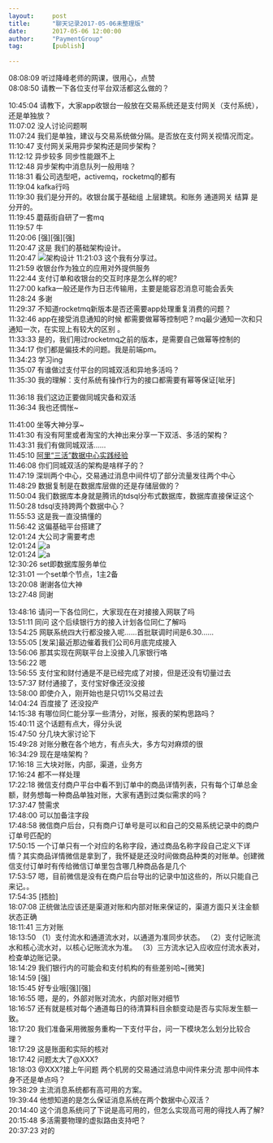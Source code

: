 ```yaml
---  
layout:     post  
title:      "聊天记录2017-05-06未整理版"    
date:       2017-05-06 12:00:00    
author:     "PaymentGroup"    
tag:		[publish]   
   
---  
```


  08:08:09  听过降峰老师的网课，很用心，点赞  
  08:08:50  请教一下各位支付平台双活都这么做的？  
				     
  10:45:04  请教下，大家app收银台一般放在交易系统还是支付网关（支付系统），还是单独放？  
  11:07:02  没人讨论问题啊  
  11:07:24  我们是单独，建议与交易系统做分隔。是否放在支付网关视情况而定。  
  11:10:47  支付网关采用异步架构还是同步架构？  
  11:12:12  异步较多 同步性能跟不上  
  11:12:48  异步架构中消息队列一般用啥？  
  11:18:31  看公司选型吧，activemq，rocketmq的都有  
  11:19:04  kafka行吗  
  11:19:30  我们是分开的。收银台属于基础组 上层建筑。和账务 通道网关 结算 是分开的。  
  11:19:45  蘑菇街自研了一套mq  
  11:19:57  牛  
  11:20:06  [强][强][强]  
  11:20:47  这是 我们的基础架构设计。  
  11:20:47  ![架构设计](http://static.cocolian.org/img/2017/IMG_5539.JPG)
  11:21:03  这个我有分享过。  
  11:21:59  收银台作为独立的应用对外提供服务  
  11:22:44  支付订单和收银台的交互时序是怎么样的呢?  
  11:27:00  kafka一般还是作为日志传输用，主要是能容忍消息可能会丢失  
  11:28:24  多谢  
  11:29:37  不知道rocketmq新版本是否还需要app处理重复消费的问题？  
  11:32:46  app在接受消息通知的时候 都需要做幂等控制吧？mq最少通知一次和只通知一次，在实现上有较大的区别 。  
  11:33:33  是的，我们用过rocketmq之前的版本，是需要自己做幂等控制的  
  11:34:17  你们都是偏技术的问题。我是前端pm。  
  11:34:23  学习ing  
  11:35:07  有谁做过支付平台的同城双活和异地多活吗？  
  11:35:30  我的理解：支付系统有操作行为的接口都需要有幂等保证[呲牙]  
				     
  11:36:18  我们这边正要做同城灾备和双活  
  11:36:34  我也还惆怅~  
				     
  11:41:00  坐等大神分享~  
  11:41:30  有没有阿里或者淘宝的大神出来分享一下双活、多活的架构？  
  11:43:31  我们有做同城双活……  
  11:45:10  [阿里“三活”数据中心实践经验](http://mp.weixin.qq.com/s?__biz=MjM5MzYzMzkyMQ==&mid=400200794&idx=1&sn=9db3d94dc2550611f56777fd70ddc4dd&mpshare=1&scene=1&srcid=0506949OAH7GIS2jHRcSX7qD#wechat_redirect)  
  11:46:08  你们同城双活的架构是啥样子的？  
  11:47:19  深圳两个中心，交易通过消息中间件切了部分流量发往两个中心  
  11:48:29  数据复制是在数据库层做的还是存储层做的？  
  11:50:04  我们数据库本身就是腾讯的tdsql分布式数据库，数据库直接保证这个  
  11:50:28  tdsql支持跨两个数据中心？  
  11:55:53  这是我一直没搞懂的  
  11:56:42  这偏基础平台搭建了  
  12:01:24  大公司才需要考虑  
  12:01:24  ![a](http://static.cocolian.org/img/2017/IMG_5540.JPG)  
  12:01:24  ![a](http://static.cocolian.org/img/2017/IMG_5542.JPG)  
  12:30:26  set即数据库服务单位  
  12:31:01  一个set单个节点，1主2备  
  13:20:08  谢谢各位大神  
  13:27:48  同谢  
				     
  13:48:16  请问一下各位同仁，大家现在在对接接入网联了吗  
  13:51:11  同问 这个后续银行方的接入计划各位同仁了解吗  
  13:54:25  网联系统四大行都没接入呢……首批联调时间是6.30……  
  13:55:05  [发呆]最近那边催着我们公司6月底完成接入  
  13:56:06  那其实现在网联平台上没接入几家银行咯  
  13:56:22  嗯  
  13:56:55  支付宝和财付通是不是已经完成了对接，但是还没有切量过去  
  13:57:37  财付通接了，支付宝好像还没没接  
  13:58:00  即使介入，刚开始也是只切1%交易过去  
  14:04:24  百度接了 还没投产  
  14:15:38  有哪位同仁能分享一些清分，对账，报表的架构思路吗？  
  15:40:11  这个话题有点大，得分头说  
  15:47:50  分几块大家讨论下  
  15:49:28  对账分散在各个地方，有点头大，多方勾对麻烦的很  
  16:34:29  现在是啥架构？  
  17:16:18  三大块对账，内部，渠道，业务方  
  17:16:24  都不一样处理  
  17:22:18  微信支付商户平台中看不到订单中的商品详情列表，只有每个订单总金额，财务想每一种商品单独对账，大家有遇到过类似需求的吗？  
  17:37:47  赞需求  
  17:48:00  可以加备注字段  
  17:48:58  微信商户后台，只有商户订单号是可以和自己的交易系统记录中的商户订单号匹配的  
  17:50:15  一个订单只有一个对应的名称字段，通过商品名称字段自己定义下详情？其实商品详情微信是拿到了，我怀疑是还没时间做商品种类的对账单。创建微信支付订单时有传给微信订单里包含哪几种商品各是几个  
  17:53:57  嗯，目前微信是没有在商户后台导出的记录中加这些的，所以只能自己来记。。  
  17:54:35  [捂脸]  
  18:07:08  正统做法应该还是渠道对账和内部对账来保证的，渠道方面只关注金额状态正确  
  18:11:41  三方对账  
  18:13:50  （1）支付流水和通道流水对，以通道为准同步状态。 （2）支付记账流水和核心流水对，以核心记账流水为准。 （3）三方流水记入应收应付流水表对，检查单边账记录。  
  18:14:29  我们银行内的可能会和支付机构的有些差别哈~[微笑]  
  18:14:59  [强]  
  18:15:45  好专业哦[强][强]  
  18:16:55  嗯，是的，外部对账对流水，内部对账对细节  
  18:16:57  还有就是核对每个通道每日的待清算科目余额变动是否与实际发生额一致。  
  18:17:20  我们准备采用微服务重构一下支付平台，问一下模块怎么划分比较合理？  
  18:17:29  这是账面和实际的核对  
  18:17:42  问题太大了@XXX?  
  18:18:03  @XXX?接上午问题 两个机房的交易通过消息中间件来分流 那中间件本身不还是单点吗？  
  19:38:29  主流消息系统都有高可用的方案。  
  19:39:44  他想知道的是怎么保证消息系统在两个数据中心双活？  
  20:14:40  这个消息系统问了下说是高可用的，但怎么实现高可用的得找人再了解?  
  20:15:48  多活需要物理的虚拟路由支持吧？  
  20:37:23  对的  
